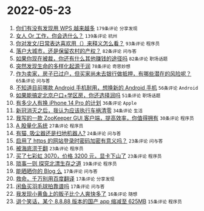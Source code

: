 # 2022-05-23

1. [你们有没有发现用 WPS 越来越多](https://www.v2ex.com/t/854600) `179条评论` `分享发现`
1. [女人 Or 工作，你会选什么？](https://www.v2ex.com/t/854613) `139条评论` `杭州`
1. [你对发文/日常表达喜欢用（）来释义怎么看？](https://www.v2ex.com/t/854616) `93条评论` `程序员`
1. [落户大城市，还是保留农村的产权？](https://www.v2ex.com/t/854644) `82条评论` `问与答`
1. [如果你现在被裁，你还有什么其他赚钱的途径吗](https://www.v2ex.com/t/854679) `82条评论` `职场话题`
1. [突然发现生命的多样化起源于润](https://www.v2ex.com/t/854601) `78条评论` `奇思妙想`
1. [作为卖家，房子已过户，但买家尚未去银行做抵押，有哪些潜在的风险呢？](https://www.v2ex.com/t/854689) `65条评论` `问与答`
1. [不知道目前哪款 Android 手机耐用，想换新的 Android 手机](https://www.v2ex.com/t/854609) `56条评论` `Android`
1. [如果能搞定北京户口+学区房，你还选择润吗](https://www.v2ex.com/t/854668) `51条评论` `职场话题`
1. [有多少人有换 iPhone 14 Pro 的计划](https://www.v2ex.com/t/854704) `36条评论` `Apple`
1. [新冠消灭之后，我认为应该执行车祸清零](https://www.v2ex.com/t/854722) `34条评论` `生活`
1. [我写的一款 ZooKeeper GUI 客户端，提高效率，你值得拥有](https://www.v2ex.com/t/854598) `30条评论` `程序员`
1. [A 股量化系统](https://www.v2ex.com/t/854739) `27条评论` `程序员`
1. [有猫, 吸尘器还是扫地机器人?](https://www.v2ex.com/t/854606) `24条评论` `问与答`
1. [启用了 https 的网站登录时密码加密有意义吗？](https://www.v2ex.com/t/854741) `23条评论` `问与答`
1. [被海底涝干翻](https://www.v2ex.com/t/854691) `23条评论` `程序员`
1. [买了七彩虹 3070，价格 3200 元，显卡下山了](https://www.v2ex.com/t/854610) `23条评论` `程序员`
1. [琐事一则 探究北漂生存之道](https://www.v2ex.com/t/854737) `19条评论` `程序员`
1. [能晒晒你的 Blog 么](https://www.v2ex.com/t/854740) `17条评论` `问与答`
1. [救命，千万别用百度翻译](https://www.v2ex.com/t/854690) `17条评论` `分享发现`
1. [闲鱼买羽毛球拍靠谱吗](https://www.v2ex.com/t/854608) `17条评论` `问与答`
1. [我发现小黄鱼上的贩子比个人爽快多了](https://www.v2ex.com/t/854645) `16条评论` `随想`
1. [讲个笑话，某个 8.8.88 版本的国产 app 缩减至 625MB](https://www.v2ex.com/t/854721) `15条评论` `程序员`
